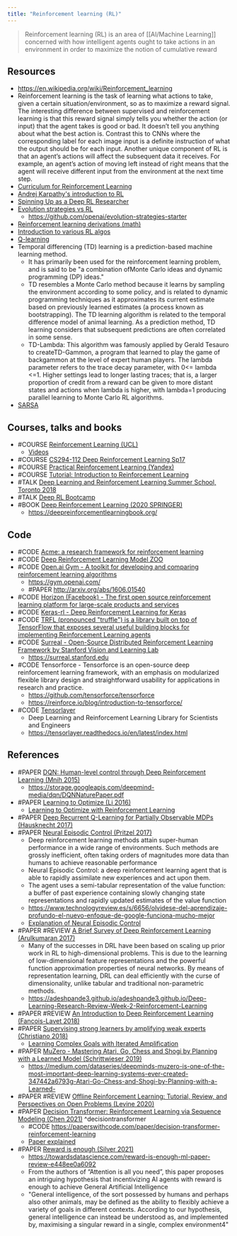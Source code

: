```yaml
---
title: "Reinforcement learning (RL)"
---
```


> Reinforcement learning (RL) is an area of [[AI/Machine Learning]] concerned with how intelligent agents ought to take actions in an environment in order to maximize the notion of cumulative reward

## Resources
- https://en.wikipedia.org/wiki/Reinforcement_learning
- Reinforcement learning is the task of learning what actions to take, given a certain situation/environment, so as to maximize a reward signal. The interesting difference between supervised and reinforcement learning is that this reward signal simply tells you whether the action (or input) that the agent takes is good or bad. It doesn’t tell you anything about what the best action is. Contrast this to CNNs where the corresponding label for each image input is a definite instruction of what the output should be for each input. Another unique component of RL is that an agent’s actions will affect the subsequent data it receives. For example, an agent’s action of moving left instead of right means that the agent will receive different input from the environment at the next time step.
- [Curriculum for Reinforcement Learning](https://lilianweng.github.io/lil-log/2020/01/29/curriculum-for-reinforcement-learning.html)
- [Andrej Karpathy's introduction to RL](http://karpathy.github.io/2016/05/31/rl/)
- [Spinning Up as a Deep RL Researcher](https://spinningup.openai.com/en/latest/spinningup/spinningup.html)
- [Evolution strategies vs RL](https://blog.openai.com/evolution-strategies/)
	- https://github.com/openai/evolution-strategies-starter
- [Reinforcement learning derivations (math)](http://www.alexirpan.com/rl-derivations/)
- [Introduction to various RL algos](https://towardsdatascience.com/introduction-to-various-reinforcement-learning-algorithms-i-q-learning-sarsa-dqn-ddpg-72a5e0cb6287)
- [Q-learning](https://en.wikipedia.org/wiki/Q-learning)
- Temporal differencing (TD) learning  is a prediction-based machine learning method. 
	- It has primarily been used for the reinforcement learning problem, and is said to be "a combination ofMonte Carlo ideas and dynamic programming (DP) ideas." 
	- TD resembles a Monte Carlo method because it learns by sampling the environment according to some policy, and is related to dynamic programming techniques as it approximates its current estimate based on previously learned estimates (a process known as bootstrapping). The TD learning algorithm is related to the temporal difference model of animal learning. As a prediction method, TD learning considers that subsequent predictions are often correlated in some sense.
	- TD-Lambda: This algorithm was famously applied by Gerald Tesauro to createTD-Gammon, a program that learned to play the game of backgammon at the level of expert human players. The lambda parameter refers to the trace decay parameter, with 0<= lambda <=1. Higher settings lead to longer lasting traces; that is, a larger proportion of credit from a reward can be given to more distant states and actions when lambda is higher, with lambda=1 producing parallel learning to Monte Carlo RL algorithms.
- [SARSA](https://en.wikipedia.org/wiki/State%E2%80%93action%E2%80%93reward%E2%80%93state%E2%80%93action)


## Courses, talks and books
- #COURSE [Reinforcement Learning (UCL)](https://www.davidsilver.uk/teaching/)
	- [Videos](https://www.youtube.com/watch?v=2pWv7GOvuf0&list=PLzuuYNsE1EZAXYR4FJ75jcJseBmo4KQ9-)
- #COURSE [CS294-112 Deep Reinforcement Learning Sp17](https://www.youtube.com/playlist?list=PLkFD6_40KJIwTmSbCv9OVJB3YaO4sFwkX)
- #COURSE [Practical Reinforcement Learning (Yandex)](https://github.com/yandexdataschool/Practical_RL)
- #COURSE [Tutorial: Introduction to Reinforcement Learning](https://colab.research.google.com/github/NeuromatchAcademy/course-content-dl/blob/main/tutorials/W3D2_BasicReinforcementLearning/student/W3D2_Tutorial1.ipynb)
- #TALK [Deep Learning and Reinforcement Learning Summer School, Toronto 2018](http://videolectures.net/DLRLsummerschool2018_toronto/)
- #TALK [Deep RL Bootcamp](https://sites.google.com/view/deep-rl-bootcamp/lectures	  )
- #BOOK [Deep Reinforcement Learning (2020 SPRINGER)](https://www.springer.com/gp/book/9789811540943)
	- https://deepreinforcementlearningbook.org/


## Code
- #CODE [Acme: a research framework for reinforcement learning](https://github.com/deepmind/acme)
- #CODE [Deep Reinforcement Learning Model ZOO](https://github.com/tensorlayer/tensorlayer/tree/master/examples/reinforcement_learning)
- #CODE [Open.ai Gym - A toolkit for developing and comparing reinforcement learning algorithms](https://github.com/openai/gym)
	- https://gym.openai.com/
	- #PAPER http://arxiv.org/abs/1606.01540
- #CODE [Horizon (Facebook) - The first open source reinforcement learning platform for large-scale products and services](https://github.com/facebookresearch/Horizon)
- #CODE [Keras-rl - Deep Reinforcement Learning for Keras](https://github.com/keras-rl/keras-rl)
- #CODE [TRFL (pronounced "truffle") is a library built on top of TensorFlow that exposes several useful building blocks for implementing Reinforcement Learning agents](https://github.com/deepmind/trfl/)
- #CODE [Surreal - Open-Source Distributed Reinforcement Learning Framework by Stanford Vision and Learning Lab](https://github.com/SurrealAI/surreal)
	- https://surreal.stanford.edu
- #CODE Tensorforce - Tensorforce is an open-source deep reinforcement learning framework, with an emphasis on modularized flexible library design and straightforward usability for applications in research and practice. 
	- https://github.com/tensorforce/tensorforce
	- https://reinforce.io/blog/introduction-to-tensorforce/
- #CODE [Tensorlayer](https://github.com/tensorlayer/tensorlayer)
	- Deep Learning and Reinforcement Learning Library for Scientists and Engineers
	- https://tensorlayer.readthedocs.io/en/latest/index.html


## References
- #PAPER [DQN: Human-level control through Deep Reinforcement Learning (Mnih 2015)](https://deepmind.com/research/dqn/)
	- https://storage.googleapis.com/deepmind-media/dqn/DQNNaturePaper.pdf
- #PAPER [Learning to Optimize (Li 2016)](https://arxiv.org/abs/1606.01885)
	- [Learning to Optimize with Reinforcement Learning](https://bair.berkeley.edu/blog/2017/09/12/learning-to-optimize-with-rl/)
- #PAPER [Deep Recurrent Q-Learning for Partially Observable MDPs (Hausknecht 2017)](https://arxiv.org/abs/1507.06527)
- #PAPER [Neural Episodic Control (Pritzel 2017)](https://arxiv.org/abs/1703.01988)
	- Deep reinforcement learning methods attain super-human performance in a wide range of environments. Such methods are grossly inefficient, often taking orders of magnitudes more data than humans to achieve reasonable performance
	- Neural Episodic Control: a deep reinforcement learning agent that is able to rapidly assimilate new experiences and act upon them. 
	- The agent uses a semi-tabular representation of the value function: a buffer of past experience containing slowly changing state representations and rapidly updated estimates of the value function
	- https://www.technologyreview.es/s/6656/olvidese-del-aprendizaje-profundo-el-nuevo-enfoque-de-google-funciona-mucho-mejor
	- [Explanation of Neural Episodic Control](https://rylanschaeffer.github.io/content/research/neural_episodic_control/main.html)
- #PAPER #REVIEW [A Brief Survey of Deep Reinforcement Learning (Arulkumaran 2017)](https://arxiv.org/abs/1708.05866)
	- Many of the successes in DRL have been based on scaling up prior work in RL to high-dimensional problems. This is due to the learning of low-dimensional feature representations and the powerful function approximation properties of neural networks. By means of representation learning, DRL can deal efficiently with the curse of dimensionality, unlike tabular and traditional non-parametric methods.
	- https://adeshpande3.github.io/adeshpande3.github.io/Deep-Learning-Research-Review-Week-2-Reinforcement-Learning
- #PAPER #REVIEW [An Introduction to Deep Reinforcement Learning (Fancois-Lavet 2018)](https://arxiv.org/abs/1811.12560)
- #PAPER [Supervising strong learners by amplifying weak experts (Christiano 2018)](https://arxiv.org/abs/1810.08575)
	- [Learning Complex Goals with Iterated Amplification](https://blog.openai.com/amplifying-ai-training/)
- #PAPER [MuZero - Mastering Atari, Go, Chess and Shogi by Planning with a Learned Model (Schrittwieser 2019)](https://deepmind.com/research/publications/MasterinModel)
	- https://medium.com/dataseries/deepminds-muzero-is-one-of-the-most-important-deep-learning-systems-ever-created-347442a6793g-Atari-Go-Chess-and-Shogi-by-Planning-with-a-Learned-
- #PAPER #REVIEW [Offline Reinforcement Learning: Tutorial, Review, and Perspectives on Open Problems (Levine 2020)](https://arxiv.org/abs/2005.01643)
- #PAPER [Decision Transformer: Reinforcement Learning via Sequence Modeling (Chen 2021)](https://arxiv.org/abs/2106.01345v1) ^decisiontransformer
	- #CODE https://paperswithcode.com/paper/decision-transformer-reinforcement-learning
	- [Paper explained](https://www.youtube.com/watch?v=-buULmf7dec)
- #PAPER [Reward is enough (Silver 2021)](https://www.sciencedirect.com/science/article/pii/S0004370221000862)
	- https://towardsdatascience.com/reward-is-enough-ml-paper-review-e448ee0a6092
	- From the authors of “Attention is all you need”, this paper proposes an intriguing hypothesis that incentivizing AI agents with reward is enough to achieve General Artificial Intelligence
	- "General intelligence, of the sort possessed by humans and perhaps also other animals, may be defined as the ability to flexibly achieve a variety of goals in different contexts. According to our hypothesis, general intelligence can instead be understood as, and implemented by, maximising a singular reward in a single, complex environment4"